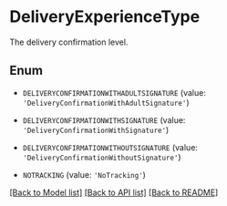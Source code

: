 # DeliveryExperienceType

The delivery confirmation level.

## Enum

* `DELIVERYCONFIRMATIONWITHADULTSIGNATURE` (value: `'DeliveryConfirmationWithAdultSignature'`)

* `DELIVERYCONFIRMATIONWITHSIGNATURE` (value: `'DeliveryConfirmationWithSignature'`)

* `DELIVERYCONFIRMATIONWITHOUTSIGNATURE` (value: `'DeliveryConfirmationWithoutSignature'`)

* `NOTRACKING` (value: `'NoTracking'`)

[[Back to Model list]](../README.md#documentation-for-models) [[Back to API list]](../README.md#documentation-for-api-endpoints) [[Back to README]](../README.md)



